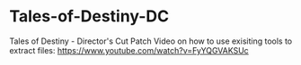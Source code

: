 # Tales-of-Destiny-DC
Tales of Destiny - Director's Cut Patch
Video on how to use exisiting tools to extract files: https://www.youtube.com/watch?v=FyYQGVAKSUc

